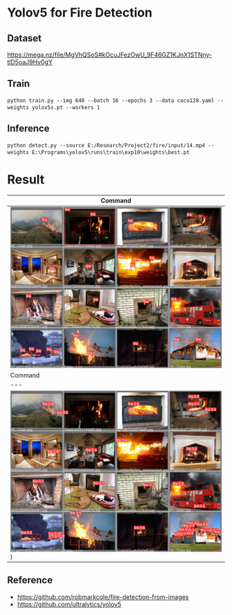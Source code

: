 # Yolov5 for Fire Detection

## Dataset
https://mega.nz/file/MgVhQSoS#kOcuJFezOwU_9F46GZ1KJnX1STNny-tlD5oaJ9Hv0gY
## Train
```
python train.py --img 640 --batch 16 --epochs 3 --data coco128.yaml --weights yolov5s.pt --workers 1
```
## Inference
```
python detect.py --source E:/Research/Project2/fire/input/14.mp4 --weights E:\Programs\yolov5\runs\train\exp10\weights\best.pt
```

# Result




| Command | 
| --- | 
| ![](results/val_batch2_labels.jpg) | 
| Command | 
| --- | 
| ![](results/val_batch2_pred.jpg)) | 

## Reference

* https://github.com/robmarkcole/fire-detection-from-images
* https://github.com/ultralytics/yolov5
